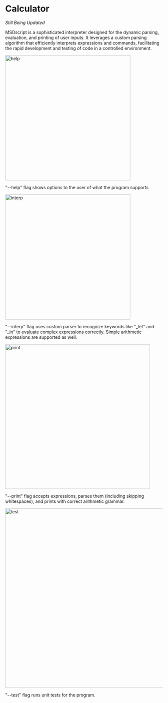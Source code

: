 # Calculator
*Still Being Updated* 

MSDscript is a sophisticated interpreter designed for the dynamic parsing, evaluation, and printing of user inputs. It leverages a custom parsing algorithm that efficiently interprets expressions and commands, facilitating the rapid development and testing of code in a controlled environment. 


<img width="400" alt="help" src="https://github.com/SarahBateman22/MSDscript/assets/142822160/cbbe3152-f0c3-4678-8caf-03ac33075b13">

"--help" flag shows options to the user of what the program supports



<img width="400" alt="interp" src="https://github.com/SarahBateman22/MSDscript/assets/142822160/fc99c1ac-f7be-439a-b6f6-2bf76acfc5f0">

"--interp" flag uses custom parser to recognize keywords like "_let" and "_in" to evaluate complex expressions correctly. Simple arithmetic expressions are supported as well.



<img width="463" alt="print" src="https://github.com/SarahBateman22/MSDscript/assets/142822160/2b484757-4426-48c9-8258-10f487fa57d1">

"--print" flag accepts expressions, parses them (including skipping whitespaces), and prints with correct arithmetic grammar.



<img width="574" alt="test" src="https://github.com/SarahBateman22/MSDscript/assets/142822160/8a9a76f1-4351-421b-b77d-07ba08375959">

"--test" flag runs unit tests for the program.
